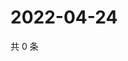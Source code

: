 # 2022-04-24

共 0 条

<!-- BEGIN WEIBO -->
<!-- 最后更新时间 Sun Apr 24 2022 07:15:59 GMT+0800 (China Standard Time) -->

<!-- END WEIBO -->
